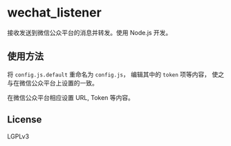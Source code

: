 # wechat_listener
接收发送到微信公众平台的消息并转发。使用 Node.js 开发。

## 使用方法
将 `config.js.default` 重命名为 `config.js`，
编辑其中的 `token` 项等内容，
使之与在微信公众平台上设置的一致。

在微信公众平台相应设置 URL, Token 等内容。

## License
LGPLv3
